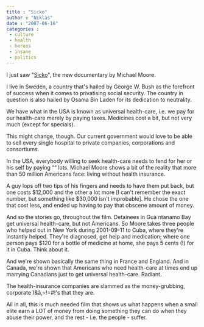 ```yaml
---
title : "Sicko"
author : "Niklas"
date : "2007-06-16"
categories : 
 - culture
 - health
 - heroes
 - insane
 - politics
---
```


I just saw "[Sicko](http://imdb.com/title/tt0386032)", the new documentary by Michael Moore.

I live in Sweden, a country that's hailed by George W. Bush as the forefront of success when it comes to privatising social security. The country in question is also hailed by Osama Bin Laden for its dedication to neutrality.

We have what in the USA is known as universal health-care, i.e. we pay for our health-care merely by paying taxes. Medicines cost a bit, but not very much (except for specials).

This might change, though. Our current government would love to be able to sell every single hospital to private companies, corporations and consortiums.

In the USA, everybody willing to seek health-care needs to fend for her or his self by paying ““ lots. Michael Moore shows a bit of the reality that more than 50 million Americans face: living without health insurance.

A guy lops off two tips of his fingers and needs to have them put back, but one costs $12,000 and the other a lot more \[I can't remember the exact number, but something like $30,000 isn't improbable\]. He chose the one that cost less, and ended up having to pay that obscene amount of money.

And so the stories go, throughout the film. Detainees in Guà ntanamo Bay get universal health-care, but not Americans. So Moore takes three people who helped out in New York during 2001-09-11 to Cuba, where they're instantly helped. They're diagnosed, get help and medication; where one person pays $120 for a bottle of medicine at home, she pays 5 cents (!) for it in Cuba. Think about it.

And we're shown basically the same thing in France and England. And in Canada, we're shown that Americans who need health-care at times end up marrying Canadians just to get universal health-care. Radiant.

The health-insurance companies are slammed as the money-grubbing, corporate )&â‚¬!=#!'s that they are.

All in all, this is much needed film that shows us what happens when a small elite earn a LOT of money from doing something they can do when they abuse their power, and the rest - i.e. the people - suffer.
